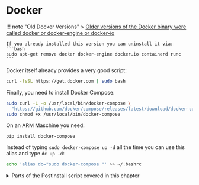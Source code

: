 # Docker

!!! note "Old Docker Versions"
    > [Older versions of the Docker binary were called docker or docker-engine or docker-io](https://stackoverflow.com/a/45023650)

    If you already installed this version you can uninstall it via:
    ```bash
    sudo apt-get remove docker docker-engine docker.io containerd runc
    ```

Docker itself already provides a very good script:

```bash
curl -fsSL https://get.docker.com | sudo bash
```

Finally, you need to install Docker Compose:

```bash
sudo curl -L -o /usr/local/bin/docker-compose \
  "https://github.com/docker/compose/releases/latest/download/docker-compose-$(uname -s)-$(uname -m)"
sudo chmod +x /usr/local/bin/docker-compose
```
On an ARM Maschine you need:
```
pip install docker-compose
```
Instead of typing `sudo docker-compose up -d` all the time you can use this alias and type `dc up -d`:

```bash
echo 'alias dc="sudo docker-compose "' >> ~/.bashrc
```

<details>
  <summary>Parts of the PostInstall script covered in this chapter</summary>

```bash
#!/bin/bash

function install_docker_compose() {
  curl -L "https://github.com/docker/compose/releases/download/latest/docker-compose-$(uname -s)-$(uname -m)" -o /usr/local/bin/docker-compose
  chmod +x /usr/local/bin/docker-compose
}

function docker_network_create() {
  name=${1}
  subnet=${2}
  docker network inspect ${name} >/dev/null 2>&1 || \
  docker network create --subnet ${subnet} ${name}
}

# install docker if not already installed
if [[ -z $(which docker) ]]; then
  if [[ -z $(which curl) ]]; then
    apt-get install curl
  fi
  curl https://get.docker.com | bash
fi

# install docker-compose if not already installed
if [[ -z $(which docker-compose) ]]; then
  install_docker_compose
fi
```

</details>
